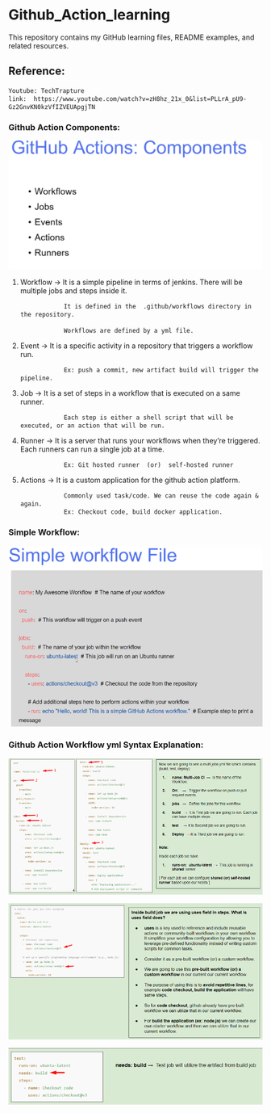 # Github_Action_learning
This repository contains my GitHub learning files, README examples, and related resources.

## Reference:

```
Youtube: TechTrapture
link:  https://www.youtube.com/watch?v=zH8hz_21x_0&list=PLLrA_pU9-Gz2GnvKN0kzVfIZVEUApgjTN
```


### Github Action Components:

![Github Action Components](./images/github_action_components.png)


1. Workflow     →  It is a simple pipeline in terms of jenkins. There will be multiple jobs and steps inside it.

                   It is defined in the  .github/workflows directory in the repository.

                   Workflows are defined by a yml file. 

2. Event        →  It is a specific activity in a repository that triggers a workflow run.

                   Ex: push a commit, new artifact build will trigger the pipeline.


3. Job          →  It is a set of steps in  a workflow that is executed on a same runner.

                   Each step is either a shell script that will be executed, or an action that will be run.


4. Runner       →  It is a server that runs your workflows when they’re triggered. Each runners can run a single job at a time.

                   Ex: Git hosted runner  (or)  self-hosted runner

5. Actions      →  It is a custom application for the github action platform.

                   Commonly used task/code. We can reuse the code again & again.
                   Ex: Checkout code, build docker application.



### Simple Workflow:

![Simple Workflow](./images/Simple%20Workflow.png)



### Github Action Workflow yml Syntax Explanation:

![Github Action Workflow yml Syntax Explanation](./images/Workflow%20Syntax%20Explanation.png)


![Github Action Workflow yml Syntax Explanation](./images/Workflow%20Syntax%20Explanation1.png)


![Github Action Workflow yml Syntax Explanation](./images/Workflow%20Syntax%20Explanation2.png)